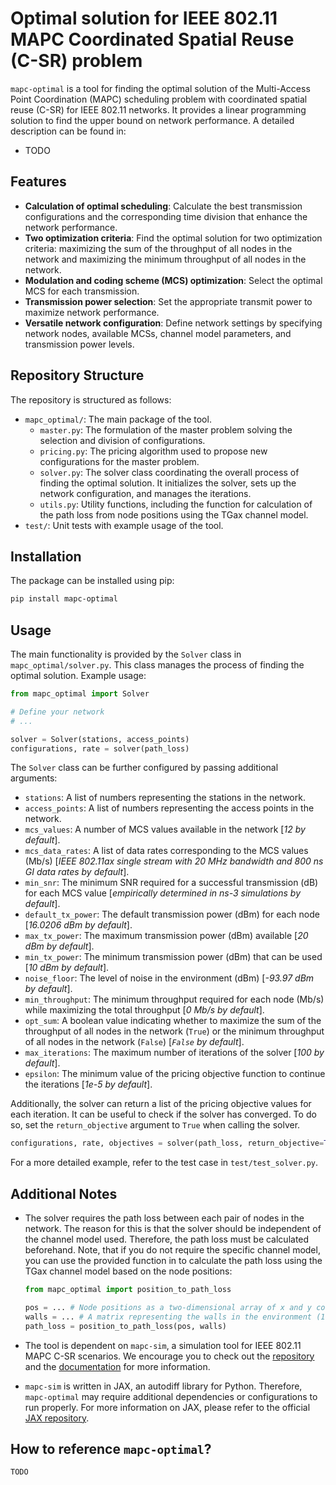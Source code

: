 # Optimal solution for IEEE 802.11 MAPC Coordinated Spatial Reuse (C-SR) problem

`mapc-optimal` is a tool for finding the optimal solution of the Multi-Access Point Coordination (MAPC) scheduling 
problem with coordinated spatial reuse (C-SR) for IEEE 802.11 networks. It provides a linear programming solution to 
find the upper bound on network performance. A detailed description can be found in:

- TODO

## Features

- **Calculation of optimal scheduling**: Calculate the best transmission configurations and the corresponding time 
  division that enhance the network performance.
- **Two optimization criteria**: Find the optimal solution for two optimization criteria: maximizing the sum of the 
  throughput of all nodes in the network and maximizing the minimum throughput of all nodes in the network.
- **Modulation and coding scheme (MCS) optimization**: Select the optimal MCS for each transmission.
- **Transmission power selection**: Set the appropriate transmit power to maximize network performance.
- **Versatile network configuration**: Define network settings by specifying network nodes, available MCSs, channel 
  model parameters, and transmission power levels.

## Repository Structure

The repository is structured as follows:

- `mapc_optimal/`: The main package of the tool.
  - `master.py`: The formulation of the master problem solving the selection and division of configurations.
  - `pricing.py`: The pricing algorithm used to propose new configurations for the master problem.
  - `solver.py`: The solver class coordinating the overall process of finding the optimal solution. It initializes the 
     solver, sets up the network configuration, and manages the iterations.
  - `utils.py`: Utility functions, including the function for calculation of the path loss from node positions using 
    the TGax channel model.
- `test/`: Unit tests with example usage of the tool.

## Installation

The package can be installed using pip:

```bash
pip install mapc-optimal
```

## Usage

The main functionality is provided by the `Solver` class in `mapc_optimal/solver.py`. This class manages the process of 
finding the optimal solution. Example usage:

```python
from mapc_optimal import Solver

# Define your network
# ...

solver = Solver(stations, access_points)
configurations, rate = solver(path_loss)
```

The `Solver` class can be further configured by passing additional arguments:

- `stations`: A list of numbers representing the stations in the network.
- `access_points`: A list of numbers representing the access points in the network.
- `mcs_values`: A number of MCS values available in the network [*12 by default*].
- `mcs_data_rates`: A list of data rates corresponding to the MCS values (Mb/s) [*IEEE 802.11ax single stream with 20 
  MHz bandwidth and 800 ns GI data rates by default*].
- `min_snr`: The minimum SNR required for a successful transmission (dB) for each MCS value [*empirically determined 
  in ns-3 simulations by default*].
- `default_tx_power`: The default transmission power (dBm) for each node [*16.0206 dBm by default*].
- `max_tx_power`: The maximum transmission power (dBm) available [*20 dBm by default*].
- `min_tx_power`: The minimum transmission power (dBm) that can be used [*10 dBm by default*].
- `noise_floor`: The level of noise in the environment (dBm) [*-93.97 dBm by default*].
- `min_throughput`: The minimum throughput required for each node (Mb/s) while maximizing the total throughput 
  [*0 Mb/s by default*].
- `opt_sum`: A boolean value indicating whether to maximize the sum of the throughput of all nodes in the network 
  (`True`) or the minimum throughput of all nodes in the network (`False`) [*`False` by default*].
- `max_iterations`: The maximum number of iterations of the solver [*100 by default*].
- `epsilon`: The minimum value of the pricing objective function to continue the iterations [*1e-5 by default*].

Additionally, the solver can return a list of the pricing objective values for each iteration. It can be useful to 
check if the solver has converged. To do so, set the `return_objective` argument to `True` when calling the solver.

```python
configurations, rate, objectives = solver(path_loss, return_objective=True)
```

For a more detailed example, refer to the test case in `test/test_solver.py`.

## Additional Notes

- The solver requires the path loss between each pair of nodes in the network. The reason for this is that the solver 
  should be independent of the channel model used. Therefore, the path loss must be calculated beforehand. Note, that 
  if you do not require the specific channel model, you can use the provided function in to calculate the path loss 
  using the TGax channel model based on the node positions:
     
    ```python
    from mapc_optimal import position_to_path_loss
  
    pos = ... # Node positions as a two-dimensional array of x and y coordinates
    walls = ... # A matrix representing the walls in the environment (1 - wall, 0 - no wall between nodes)
    path_loss = position_to_path_loss(pos, walls)
    ```
- The tool is dependent on `mapc-sim`, a simulation tool for IEEE 802.11 MAPC C-SR scenarios. We encourage you to 
  check out the [repository](https://github.com/ml4wifi-devs/mapc-sim) and the [documentation](...) for more information.
- `mapc-sim` is written in JAX, an autodiff library for Python. Therefore, `mapc-optimal` may require additional 
  dependencies or configurations to run properly. For more information on JAX, please refer to the official [JAX repository](https://jax.readthedocs.io/en/latest/).

## How to reference `mapc-optimal`?

```
TODO
```
